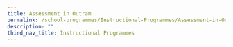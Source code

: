 ```yaml
---
title: Assessment in Outram
permalink: /school-programmes/Instructional-Programmes/Assessment-in-Outram/
description: ""
third_nav_title: Instructional Programmes
---
```


